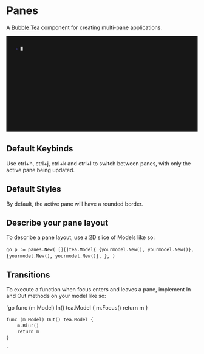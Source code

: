 # Panes

A [Bubble Tea](https://github.com/charmbracelet/bubbletea) component for 
creating multi-pane applications.

![example](./images/demo.gif)

## Default Keybinds

Use ctrl+h, ctrl+j, ctrl+k and ctrl+l to switch between panes, with only the 
active pane being updated.

## Default Styles

By default, the active pane will have a rounded border.

## Describe your pane layout

To describe a pane layout, use a 2D slice of Models like so:

`go
    p := panes.New(
        [][]tea.Model{
        {yourmodel.New(), yourmodel.New()},
        {yourmodel.New(), yourmodel.New()},
        },
    )
`

## Transitions

To execute a function when focus enters and leaves a pane, implement In and Out
methods on your model like so:

`go
    func (m Model) In() tea.Model {
        m.Focus()
        return m
    }

    func (m Model) Out() tea.Model {
        m.Blur()
        return m
    }
`



